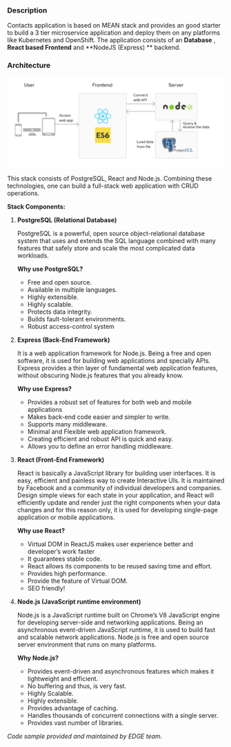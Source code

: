 ### Description

Contacts application is based on MEAN stack and provides an good starter to build a 3 tier microservice application and deploy them on any platforms like Kubernetes and OpenShift. The application consists of an **Database** , **React based Frontend** and **NodeJS (Express) ** backend.

### Architecture

![architecture](_attachments/arch.png)


This stack consists of PostgreSQL, React and Node.js. Combining these technologies, one can build a full-stack web application with CRUD operations.

**Stack Components:**

1. **PostgreSQL (Relational Database)**

    PostgreSQL is a powerful, open source object-relational database system that uses and extends the SQL language combined with many features that safely store and scale the most complicated data workloads.

    **Why use PostgreSQL?**

    - Free and open source.
    - Available in multiple languages.
    - Highly extensible.
    - Highly scalable.
    - Protects data integrity.
    - Builds fault-tolerant environments.
    - Robust access-control system

2. **Express (Back-End Framework)**

    It is a web application framework for Node.js. Being a free and open software, it is used for building web applications and specially APIs. Express provides a thin layer of fundamental web application features, without obscuring Node.js features that you already know.

    **Why use Express?**

    - Provides a robust set of features for both web and mobile applications
    - Makes back-end code easier and simpler to write.
    - Supports many middleware.
    - Minimal and Flexible web application framework.
    - Creating efficient and robust API is quick and easy.
    - Allows you to define an error handling middleware.

3. **React (Front-End Framework)**

    React is basically a JavaScript library for building user interfaces. It is easy, efficient and painless way to create Interactive UIs. It is maintained by Facebook and a community of individual developers and companies. Design simple views for each state in your application, and React will efficiently update and render just the right components when your data changes and for this reason only, it is used for developing single-page application or mobile applications.

    **Why use React?**

    - Virtual DOM in ReactJS makes user experience better and developer’s work faster
    - It guarantees stable code.
    - React allows its components to be reused saving time and effort.
    - Provides high performance.
    - Provide the feature of Virtual DOM.
    - SEO friendly!

4. **Node.js (JavaScript runtime environment)**

    Node.js is a JavaScript runtime built on Chrome’s V8 JavaScript engine for developing server-side and networking applications. Being an asynchronous event-driven JavaScript runtime, it is used to build fast and scalable network applications. Node.js is free and open source server environment that runs on many platforms.

    **Why Node.js?**

    - Provides event-driven and asynchronous features which makes it lightweight and efficient.
    - No buffering and thus, is very fast.
    - Highly Scalable.
    - Highly extensible.
    - Provides advantage of caching.
    - Handles thousands of concurrent connections with a single server.
    - Provides vast number of libraries.


*Code sample provided and maintained by EDGE team.*